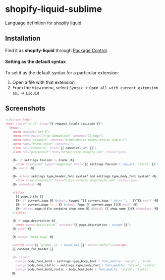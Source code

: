 # shopify-liquid-sublime

Language definition for [shopify liquid](https://shopify.dev/api/liquid)

## Installation

Find it as **shopify-liquid** through [Package Control](https://packagecontrol.io/).

#### Setting as the default syntax

To set it as the default syntax for a particular extension:

1. Open a file with that extension,
2. From the `View` menu, select `Syntax` → `Open all with current extension as…` → `Liquid`

## Screenshots

![dawn/layout/theme.liquid](screenshots/default.png)